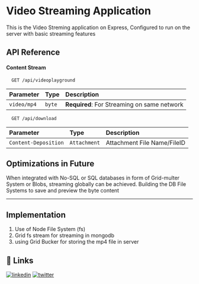 
# Video Streaming Application

This is the Video Streming application on Express, Configured to run on the server with basic streaming features



## API Reference

#### Content Stream

```http
  GET /api/videoplayground
```

| Parameter | Type     | Description                |
| :-------- | :------- | :------------------------- |
| `video/mp4` | `byte` | **Required**: For Streaming on same network|



```http
  GET /api/download
```

| Parameter | Type     | Description                |
| :-------- | :------- | :------------------------- |
| `Content-Deposition` | `Attachment` | Attachment File Name/FileID |


## Optimizations in Future

When integrated with No-SQL or SQL databases in form of Grid-multer System or Blobs, streaming globally can be achieved. Building the DB File Systems to save and preview the byte content

---
## Implementation
1. Use of Node File System (fs)
2. Grid fs stream for streaming in mongodb
3. using Grid Bucker for storing the mp4 file in server


## 🔗 Links

[![linkedin](https://img.shields.io/badge/linkedin-0A66C2?style=for-the-badge&logo=linkedin&logoColor=white)](https://www.linkedin.com/in/priyank-vaidya/)
[![twitter](https://img.shields.io/badge/twitter-1DA1F2?style=for-the-badge&logo=twitter&logoColor=white)](https://twitter.com/priyank_vaidya)


